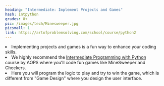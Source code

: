 ```yaml
---
heading: "Intermediate: Implement Projects and Games"
hash: intpython
grades: 8+
pic: /images/tech/Minesweeper.jpg
picsmall: 1
link: https://artofproblemsolving.com/school/course/python2
---
```

<li class="li2">Implementing projects and games is a fun way to enhance your coding skills.</li>

<li class="li2">We highly recommend the <a href="https://artofproblemsolving.com/school/course/python2" target="_blank">Intermediate Programming with Python</a> course by AOPS where you'll code fun games like MineSweeper and Checkers.</li>

<li class="li2">Here you will program the logic to play and try to win the 
game, which is different from "Game Design" where you design the user interface. </li>
